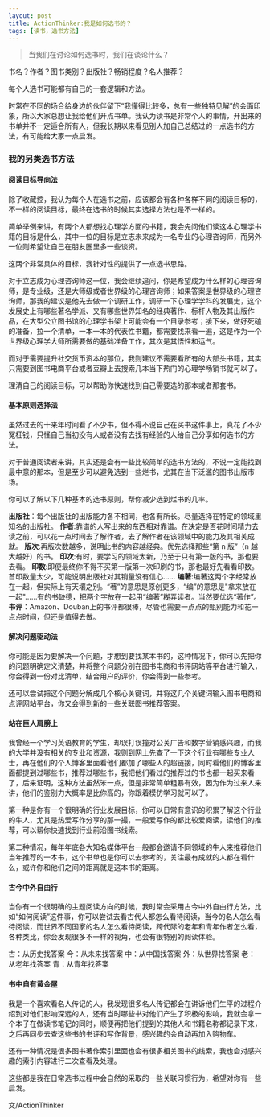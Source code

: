 ```yaml
---
layout: post
title: ActionThinker:我是如何选书的？
tags: [读书，选书方法]
---
```


> 当我们在讨论如何选书时，我们在谈论什么？

书名？作者？图书类别？出版社？畅销程度？名人推荐？

每个人选书可能都有自己的一套逻辑和方法。

时常在不同的场合给身边的伙伴留下“我懂得比较多，总有一些独特见解”的会面印象，所以大家总想让我给他们开点书单。我认为读书是非常个人的事情，开出来的书单并不一定适合所有人，但我长期以来看见别人加自己总结过的一点选书的方法，有可能给大家一点启发。


### 我的另类选书方法
#### 阅读目标导向法
除了收藏控，我认为每个人在选书之前，应该都会有各种各样不同的阅读目标的，不一样的阅读目标，最终在选书的时候其实选择方法也是不一样的。

简单举例来讲，有两个人都想找心理学方面的书籍，我会先问他们读这本心理学书籍的目标是什么，其中一位的目标是立志未来成为一名专业的心理咨询师，而另外一位则希望让自己在朋友圈里多一些谈资。

这两个非常具体的目标，我针对性的提供了一点选书思路。

对于立志成为心理咨询师这一位，我会继续追问，你是希望成为什么样的心理咨询师，是专业级，还是大师级或者世界级的心理咨询师；如果答案是世界级的心理咨询师，那我的建议是他先去做一个调研工作，调研一下心理学学科的发展史，这个发展史上有哪些著名学派、又有哪些世界知名的经典著作、标杆人物及其出版作品，在大型公立图书馆的心理学书架上可能会有一个目录参考；接下来，做好死磕的准备，拉一个清单，一本一本的代表性书籍，都需要找来看一遍，这是作为一个世界级心理学大师所需要做的基础准备工作，其次是其悟性和运气。

而对于需要提升社交货币资本的那位，我则建议不需要看所有的大部头书籍，其实只需要到图书电商平台或者豆瓣上去搜索几本当下热门的心理学畅销书就可以了。

理清自己的阅读目标，可以帮助你快速找到自己需要选的那本或者那套书。

#### 基本原则选择法
虽然过去的十来年时间看了不少书，但不得不说自己在买书这件事上，真花了不少冤枉钱，只怪自己当初没有人或者没有去找有经验的人给自己分享如何选书的方法。

对于普通阅读者来讲，其实还是会有一些比较简单的选书方法的，不说一定能找到最中意的那本，但是至少可以避免选到一些烂书，尤其在当下泛滥的图书出版市场。

你可以了解以下几种基本的选书原则，帮你减少选到烂书的几率。

**出版社**：每个出版社的出版能力各不相同，也各有所长。尽量选择在特定的领域里知名的出版社。
**作者**:靠谱的人写出来的东西相对靠谱。在决定是否花时间精力去读之前，可以花一点时间去了解作者，去了解作者在该领域中的能力及其相关成就。
**版次**:再版次数越多，说明此书的内容越经典。优先选择那些“第 n 版”（n 越大越好）的书。
**印次**:有时，要学习的领域太新，乃至于只有第一版的书，那也要去看。
**印数**:即便最终你不得不买第一版第一次印刷的书，那也最好先看看印数。首印数量太少，可能说明出版社对其销量没有信心……
**编著**:编著这两个字经常放在一起，但实际上有天壤之别。“著”的意思是原创更多，“编”的意思是"拿来放在一起"……有的书缺德，把两个字放在一起用“编著”糊弄读者。当然要优选“著作”。
**书评**：Amazon、Douban上的书评都很棒，尽管也需要一点点的甄别能力和花一点点时间，但还是值得去做。

#### 解决问题驱动法
你可能是因为要解决一个问题，才想到要找某本书的，这种情况下，你可以先把你的问题明确定义清楚，并将整个问题分别在图书电商和书评网站等平台进行输入，你会得到一份对比清单，结合用户的评价，你会得到一些参考。

还可以尝试把这个问题分解成几个核心关键词，并将这几个关键词输入图书电商和点评网站平台，你又会得到新的一些关联图书推荐答案。


#### 站在巨人肩膀上
我曾经一个学习英语教育的学生，却误打误撞对公关广告和数字营销感兴趣，而我的大学并没有相关的专业和资源，我则到网上先查了一下这个行业有哪些专业人士，再在他们的个人博客里面看他们都加了哪些人的超链接，同时看他们的博客里面都提到过哪些书，推荐过哪些书，我把他们看过的推荐过的书也都一起买来看了，后来证明，这种方法虽然笨一点，但是非常简单粗暴有效，因为作为过来人来讲，他们的鉴别力大概率是比你高的，你跟着模仿学习就可以了。

第一种是你有一个很明确的行业发展目标，你可以日常有意识的积累了解这个行业的牛人，尤其是热爱写作分享的那一撮，一般爱写作的都比较爱阅读，读他们的推荐，可以帮你快速找到行业前沿图书线索。

第二种情况，每年年底各大知名媒体平台一般都会邀请不同领域的牛人来推荐他们当年推荐的一本书，这个书单也是你可以去参考的，关注最有成就的人都在看什么，或许你和他们之间的距离就是这本书的距离。

#### 古今中外自由行
当你有一个很明确的主题阅读方向的时候，我时常会采用古今中外自由行方法，比如“如何阅读”这件事，你可以尝试去看古代人都怎么看待阅读，当今的名人怎么看待阅读，而世界不同国家的名人怎么看待阅读，跨代际的老年和青年作者怎么看，各种类比，你会发现很多不一样的视角，也会有很特别的阅读体验。

古：从历史找答案
今：从未来找答案
中：从中国找答案
外：从世界找答案
老：从老年找答案
青：从青年找答案


#### 书中自有黄金屋
我是一个喜欢看名人传记的人，我发现很多名人传记都会在讲诉他们生平的过程介绍到对他们影响深远的人，还有当时哪些书对他们产生了积极的影响，我就会拿一个本子在做读书笔记的同时，顺便再把他们提到的其他人和书籍名称都记录下来，之后再同步去查这些书的书评和写作背景，感兴趣的会自动再加入购物车。

还有一种情况是很多图书著作索引里面也会有很多相关图书的线索，我也会对感兴趣的索引内容进行二次查看及处理。

这些都是我在日常选书过程中会自然的采取的一些关联习惯行为，希望对你有一些启发。

文/ActionThinker


